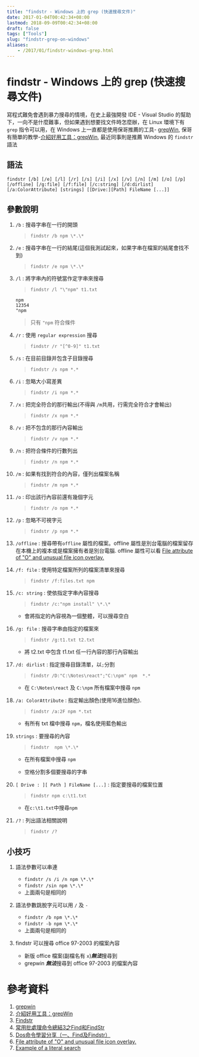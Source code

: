 ```yaml
---
title: "findstr - Windows 上的 grep (快速搜尋文件)"
date: 2017-01-04T00:42:34+08:00
lastmod: 2018-09-09T00:42:34+08:00
draft: false
tags: ["Tools"]
slug: "findstr-grep-on-windows"
aliases:
    - /2017/01/findstr-windows-grep.html
---
```

# findstr - Windows 上的 grep (快速搜尋文件)
寫程式難免會遇到暴力搜尋的情境，在史上最強開發 IDE - Visual Studio 的幫助下，一向不是什麼難事，但如果遇到想要找文件時怎麼辦，在 Linux 環境下有 `grep` 指令可以用，在 Windows 上一直都是使用保哥推薦的工具- [grepWin](http://stefanstools.sourceforge.net/grepWin.html), 保哥有簡單的教學-[介紹好用工具：grepWin](http://blog.miniasp.com/post/2008/01/29/Useful-tool-grepWin.aspx), 最近同事則是推薦 Windows 的 `findstr` 語法

## 語法

```
findstr [/b] [/e] [/l] [/r] [/s] [/i] [/x] [/v] [/n] [/m] [/o] [/p] [/offline] [/g:file] [/f:file] [/c:string] [/d:dirlist] [/a:ColorAttribute] [strings] [[Drive:][Path] FileName [...]]
```

## 參數說明
1. `/b` : 搜尋字串在一行的開頭 
    
    >`findstr /b npm \*.\* `

2. `/e` : 搜尋字串在一行的結尾(這個我測試起來，如果字串在檔案的結尾會找不到)
    
    >`findstr /e npm \*.\* `

3. `/l` : 將字串內的符號當作定字串來搜尋
    
    >`findstr /l "\"npm" t1.txt`
    
    ```
    npm
    12354
    "npm 
    ```
    
    >只有 `"npm` 符合條件


4. `/r`   : 使用 `regular expression` 搜尋
    
    >`findstr /r "[^0-9]" t1.txt`

5. `/s`   : 在目前目錄并包含子目錄搜尋
    
    >`findstr /s npm *.* `

6. `/i`   : 忽略大小寫差異
    
    >`findstr /i npm *.* `

7. `/x`   : 把完全符合的那行輸出(不得與 `/m`共用，行需完全符合才會輸出)
    
    >`findstr /x npm *.*`

8. `/v`   : 把不包含的那行內容輸出
    
    >`findstr /v npm *.*`

8. `/n`   : 把符合條件的行數列出
    
    >`findstr /n npm *.*`

8. `/m`   : 如果有找到符合的內容，僅列出檔案名稱
    
    >`findstr /m npm *.*`

8. `/o`   : 印出該行內容前還有幾個字元
    
    >`findstr /o npm *.*`

8. `/p`   : 忽略不可視字元
    
    >`findstr /p npm *.* `

8. `/offline`   : 搜尋帶有`offline` 屬性的檔案。offline 屬性是別台電腦的檔案留存在本機上的複本或是檔案擁有者是別台電腦. offline 屬性可以看 [File attribute of "O" and unusual file icon overlay.](http://answers.microsoft.com/en-us/windows/forum/windows_xp-files/file-attribute-of-o-and-unusual-file-icon-overlay/4e82a9e3-489a-4309-b595-774a7beebb61)

8. `/f: file`   : 使用特定檔案所列的檔案清單來搜尋
    
    >`findstr /f:files.txt npm`

8. `/c: string`   : 使依指定字串內容搜尋
    
    >`findstr /c:"npm install" \*.\*`
    
    - 會將指定的內容視為一個整體，可以搜尋空白

8. `/g: file`   : 搜尋字串由指定的檔案來
    
    >`findstr /g:t1.txt t2.txt`
    
    - 將 t2.txt 中包含 t1.txt 任一行內容的那行內容輸出

8. `/d: dirlist`   : 指定搜尋目錄清單，以`;`分割
    
    >`findstr /D:"C:\Notes\react";"C:\npm" npm  *.* `
    
    - 在 `C:\Notes\react` 及 `C:\npm` 所有檔案中搜尋 `npm`

8. `/a: ColorAttribute`   : 指定輸出顏色(使用16進位顏色).
    
    >`findstr /a:2F npm *.txt`
    
    - 有所有 txt 檔中搜尋 `npm`，檔名使用藍色輸出

8. `strings`   : 要搜尋的內容
    
    >`findstr  npm \*.\*`
    
    - 在所有檔案中搜尋 `npm`    
    
    - 空格分割多個要搜尋的字串

8. `[ Drive : ][ Path ] FileName [...]` : 指定要搜尋的檔案位置
    
    > `findstr npm c:\t1.txt`
    - 在`c:\t1.txt`中搜尋`npm`

8. `/?`   : 列出語法相關說明
    
    >`findstr /?`

## 小技巧
1. 語法參數可以串連
    - `findstr /s /i /n npm \*.\* `
    - `findstr /sin npm \*.\* `
    - 上面兩句是相同的

2. 語法參數跳脫字元可以用 `/` 及 `-`
    - `findstr /b npm \*.\* `
    - `findstr -b npm \*.\* `
    - 上面兩句是相同的

3. findstr 可以搜尋 office 97-2003 的檔案內容
    - 新版 office 檔案(副檔名有 `x`)***無法***搜尋到    
    - grepwin ***無法***搜尋到 office 97-2003 的檔案內容

# 參考資料
1. [grepwin](http://stefanstools.sourceforge.net/grepWin.html)
2. [介紹好用工具：grepWin](http://blog.miniasp.com/post/2008/01/29/Useful-tool-grepWin.aspx)
3. [Findstr](https://technet.microsoft.com/zh-tw/library/bb490907.aspx)
4. [常用批處理命令總結3之Find和FindStr](http://www.cnblogs.com/doit8791/archive/2012/05/21/2511080.html)
5. [Dos命令學習分享（一、Find及Findstr）](http://tommytanghuaan.blogspot.tw/2012/06/dosfindfindstr.html)
6. [File attribute of "O" and unusual file icon overlay.](http://answers.microsoft.com/en-us/windows/forum/windows_xp-files/file-attribute-of-o-and-unusual-file-icon-overlay/4e82a9e3-489a-4309-b595-774a7beebb61)
6. [Example of a literal search](http://users.encs.concordia.ca/~bcdesai/course/commands/nt/findstr.html)
